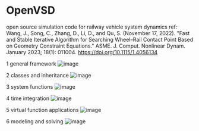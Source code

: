 # OpenVSD
open source simulation code for railway vehicle system dynamics
ref:
Wang, J., Song, C., Zhang, D., Li, D., and Qu, S. (November 17, 2022). "Fast and Stable Iterative Algorithm for Searching Wheel–Rail Contact Point Based on Geometry Constraint Equations." ASME. J. Comput. Nonlinear Dynam. January 2023; 18(1): 011004. https://doi.org/10.1115/1.4056134

1 general framework
![image](https://user-images.githubusercontent.com/32986090/185839262-2ca302ff-e439-4583-9ecf-c6c595e90ae6.png)

2 classes and inheritance
![image](https://user-images.githubusercontent.com/32986090/185839493-3cebcb0b-3370-4d77-b678-f9bf7c5de901.png)

3 system functions
![image](https://user-images.githubusercontent.com/32986090/185839584-c8afaa8c-6f4a-4990-b1d8-3fc63526eb67.png)

4 time integration
![image](https://user-images.githubusercontent.com/32986090/185839667-0cac2e68-294e-42ae-b145-79f23f5e58f1.png)

5 virtual function applications
![image](https://user-images.githubusercontent.com/32986090/185839804-3e163d05-0636-4108-84ce-5f4d1897a95a.png)

6 modeling and solving
![image](https://user-images.githubusercontent.com/32986090/185839893-c51e2d5f-d6c5-4205-9286-3807e4b94e3a.png)
